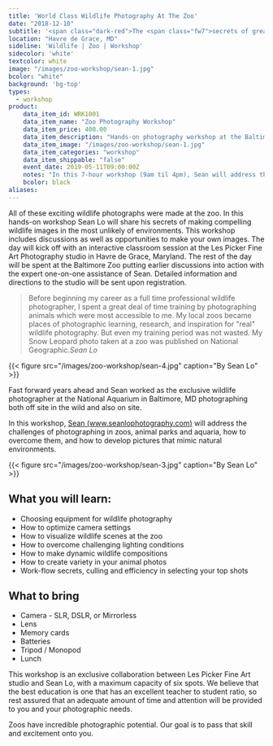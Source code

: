 ```yaml
---
title: 'World Class Wildlife Photography At The Zoo'
date: "2018-12-10"
subtitle: '<span class="dark-red">The <span class="fw7">secrets of great wildlife photography</span> at theBaltimore Zoo</span>'
location: "Havre de Grace, MD"
sideline: 'Wildlife | Zoo | Workshop'
sidecolor: 'white'
textcolor: white
image: "/images/zoo-workshop/sean-1.jpg"
bcolor: "white"
background: 'bg-top'
types:
  - workshop
product:
    data_item_id: WRK1001
    data_item_name: "Zoo Photography Workshop"
    data_item_price: 400.00
    data_item_description: "Hands-on photography workshop at the Baltimore Zoo"
    data_item_image: "/images/zoo-workshop/sean-1.jpg"
    data_item_categories: "workshop"
    data_item_shippable: "false"
    event_date: 2019-05-11T09:00:00Z
    notes: "In this 7-hour workshop (9am til 4pm), Sean will address the challenges of photographing in zoos, animal parks and aquaria, how to overcome them, and how to develop pictures that mimic natural environments."
    bcolor: black
aliases:
---
```


All of these exciting wildlife photographs were made at the zoo.  In this hands-on workshop Sean Lo will share his secrets of making compelling wildlife images in the most unlikely of environments. This workshop includes discussions as well as opportunities to make your own images. The day will kick off with an interactive classroom session at the Les Picker Fine Art Photography studio in Havre de Grace, Maryland. The rest of the day will be spent at the Baltimore Zoo putting earlier discussions into action with the expert one-on-one assistance of Sean. Detailed information and directions to the studio will be sent upon registration.

> Before beginning my career as a full time professional wildlife photographer, I spent a great deal of time training by photographing animals which were most accessible to me. My local zoos became places of photographic learning, research, and inspiration for "real" wildlife photography. But even my training period was not wasted. My Snow Leopard photo taken at a zoo was published on National Geographic.<cite>Sean Lo</cite>

{{< figure src="/images/zoo-workshop/sean-4.jpg" caption="By Sean Lo" >}}

Fast forward years ahead and Sean worked as the exclusive wildlife photographer at the National Aquarium in Baltimore, MD photographing both off site in the wild and also on site. 

In this workshop, [Sean (www.seanlophotography.com)](http://www.seanlophotography.com) will address the challenges of photographing in zoos, animal parks and aquaria, how to overcome them, and how to develop pictures that mimic natural environments.   

{{< figure src="/images/zoo-workshop/sean-3.jpg" caption="By Sean Lo" >}}

## What you will learn:

- Choosing equipment for wildlife photography
- How to optimize camera settings
- How to visualize wildlife scenes at the zoo
- How to overcome challenging lighting conditions
- How to make dynamic wildlife compositions
- How to create variety in your animal photos
- Work-flow secrets, culling and efficiency in selecting your top shots  

## What to bring

- Camera - SLR, DSLR, or Mirrorless
- Lens
- Memory cards
- Batteries
- Tripod / Monopod
- Lunch

This workshop is an exclusive collaboration between Les Picker Fine Art studio and Sean Lo, with a maximum capacity of six spots. We believe that the best education is one that has an excellent teacher to student ratio, so rest assured that an adequate amount of time and attention will be provided to you and your photographic needs. 

Zoos have incredible photographic potential. Our goal is to pass that skill and excitement onto you.  
